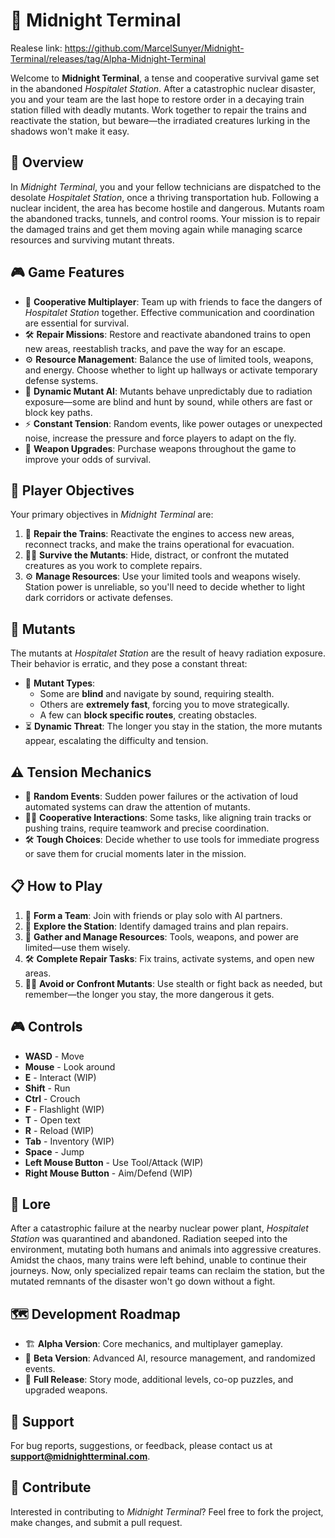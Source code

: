 # 🚂 **Midnight Terminal**

Realese link: https://github.com/MarcelSunyer/Midnight-Terminal/releases/tag/Alpha-Midnight-Terminal

Welcome to **Midnight Terminal**, a tense and cooperative survival game set in the abandoned *Hospitalet Station*. After a catastrophic nuclear disaster, you and your team are the last hope to restore order in a decaying train station filled with deadly mutants. Work together to repair the trains and reactivate the station, but beware—the irradiated creatures lurking in the shadows won't make it easy.

## 📜 **Overview**

In *Midnight Terminal*, you and your fellow technicians are dispatched to the desolate *Hospitalet Station*, once a thriving transportation hub. Following a nuclear incident, the area has become hostile and dangerous. Mutants roam the abandoned tracks, tunnels, and control rooms. Your mission is to repair the damaged trains and get them moving again while managing scarce resources and surviving mutant threats. 

## 🎮 **Game Features**

- 🤝 **Cooperative Multiplayer**: Team up with friends to face the dangers of *Hospitalet Station* together. Effective communication and coordination are essential for survival.
- 🛠️ **Repair Missions**: Restore and reactivate abandoned trains to open new areas, reestablish tracks, and pave the way for an escape.
- ⚙️ **Resource Management**: Balance the use of limited tools, weapons, and energy. Choose whether to light up hallways or activate temporary defense systems.
- 🧟 **Dynamic Mutant AI**: Mutants behave unpredictably due to radiation exposure—some are blind and hunt by sound, while others are fast or block key paths.
- ⚡ **Constant Tension**: Random events, like power outages or unexpected noise, increase the pressure and force players to adapt on the fly.
- 🔫 **Weapon Upgrades**: Purchase weapons throughout the game to improve your odds of survival.

## 🎯 **Player Objectives**

Your primary objectives in *Midnight Terminal* are:

1. 🚂 **Repair the Trains**: Reactivate the engines to access new areas, reconnect tracks, and make the trains operational for evacuation.
2. 🧟‍♂️ **Survive the Mutants**: Hide, distract, or confront the mutated creatures as you work to complete repairs.
3. ⚙️ **Manage Resources**: Use your limited tools and weapons wisely. Station power is unreliable, so you'll need to decide whether to light dark corridors or activate defenses.

## 🧟 **Mutants**

The mutants at *Hospitalet Station* are the result of heavy radiation exposure. Their behavior is erratic, and they pose a constant threat:

- 🧠 **Mutant Types**:
  - Some are **blind** and navigate by sound, requiring stealth.
  - Others are **extremely fast**, forcing you to move strategically.
  - A few can **block specific routes**, creating obstacles.
- ⏳ **Dynamic Threat**: The longer you stay in the station, the more mutants appear, escalating the difficulty and tension.

## ⚠️ **Tension Mechanics**

- 🎲 **Random Events**: Sudden power failures or the activation of loud automated systems can draw the attention of mutants.
- 🤜🤛 **Cooperative Interactions**: Some tasks, like aligning train tracks or pushing trains, require teamwork and precise coordination.
- 🛠️ **Tough Choices**: Decide whether to use tools for immediate progress or save them for crucial moments later in the mission.

## 📋 **How to Play**

1. 👥 **Form a Team**: Join with friends or play solo with AI partners.
2. 🚉 **Explore the Station**: Identify damaged trains and plan repairs.
3. 🧰 **Gather and Manage Resources**: Tools, weapons, and power are limited—use them wisely.
4. 🛠️ **Complete Repair Tasks**: Fix trains, activate systems, and open new areas.
5. 🧟‍♂️ **Avoid or Confront Mutants**: Use stealth or fight back as needed, but remember—the longer you stay, the more dangerous it gets.

## 🎮 **Controls**

- **WASD** - Move
- **Mouse** - Look around
- **E** - Interact (WIP)
- **Shift** - Run
- **Ctrl** - Crouch
- **F** - Flashlight (WIP)
- **T** - Open text
- **R** - Reload (WIP)
- **Tab** - Inventory (WIP)
- **Space** - Jump
- **Left Mouse Button** - Use Tool/Attack (WIP)
- **Right Mouse Button** - Aim/Defend (WIP)

## 📖 **Lore**

After a catastrophic failure at the nearby nuclear power plant, *Hospitalet Station* was quarantined and abandoned. Radiation seeped into the environment, mutating both humans and animals into aggressive creatures. Amidst the chaos, many trains were left behind, unable to continue their journeys. Now, only specialized repair teams can reclaim the station, but the mutated remnants of the disaster won't go down without a fight.

## 🗺️ **Development Roadmap**

- 🏗️ **Alpha Version**: Core mechanics, and multiplayer gameplay.
- 🔧 **Beta Version**: Advanced AI, resource management, and randomized events.
- 🚀 **Full Release**: Story mode, additional levels, co-op puzzles, and upgraded weapons.

## 💬 **Support**

For bug reports, suggestions, or feedback, please contact us at **[support@midnightterminal.com](mailto:support@midnightterminal.com)**.

## 🤝 **Contribute**

Interested in contributing to *Midnight Terminal*? Feel free to fork the project, make changes, and submit a pull request.
